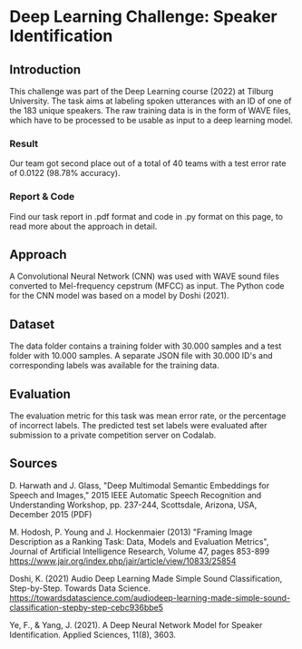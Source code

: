 # Deep Learning Challenge: Speaker Identification

## Introduction
This challenge was part of the Deep Learning course (2022) at Tilburg University. The task aims at labeling spoken utterances with an ID of one of the 183 unique speakers. The raw training data is in the form of WAVE files, which have to be processed to be usable as input to a deep learning model.

### Result
Our team got second place out of a total of 40 teams with a test error rate of 0.0122 (98.78% accuracy).

### Report & Code
Find our task report in .pdf format and code in .py format on this page, to read more about the approach in detail.

## Approach
A Convolutional Neural Network (CNN) was used with WAVE sound files converted to Mel-frequency cepstrum (MFCC) as input. The Python code for the CNN model was based on a model by Doshi (2021).

## Dataset
The data folder contains a training folder with 30.000 samples and a test folder with 10.000 samples. A separate JSON file with 30.000 ID's and corresponding labels was available for the training data.

## Evaluation
The evaluation metric for this task was mean error rate, or the percentage of incorrect labels. The predicted test set labels were evaluated after submission to a private competition server on Codalab.

## Sources
D. Harwath and J. Glass, "Deep Multimodal Semantic Embeddings for Speech and Images," 2015 IEEE Automatic Speech Recognition and Understanding Workshop, pp. 237-244, Scottsdale, Arizona, USA, December 2015 (PDF)

M. Hodosh, P. Young and J. Hockenmaier (2013) "Framing Image Description as a Ranking Task: Data, Models and Evaluation Metrics", Journal of Artificial Intelligence Research, Volume 47, pages 853-899 https://www.jair.org/index.php/jair/article/view/10833/25854

Doshi, K. (2021) Audio Deep Learning Made Simple Sound Classification, Step-by-Step. Towards Data Science. https://towardsdatascience.com/audiodeep-learning-made-simple-sound-classification-stepby-step-cebc936bbe5 

Ye, F., & Yang, J. (2021). A Deep Neural Network Model for Speaker Identification. Applied Sciences, 11(8), 3603.
